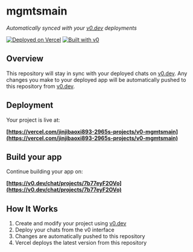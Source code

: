 # mgmtsmain

*Automatically synced with your [v0.dev](https://v0.dev) deployments*

[![Deployed on Vercel](https://img.shields.io/badge/Deployed%20on-Vercel-black?style=for-the-badge&logo=vercel)](https://vercel.com/jinjibaoxi893-2965s-projects/v0-mgmtsmain)
[![Built with v0](https://img.shields.io/badge/Built%20with-v0.dev-black?style=for-the-badge)](https://v0.dev/chat/projects/7b77eyF2OVo)

## Overview

This repository will stay in sync with your deployed chats on [v0.dev](https://v0.dev).
Any changes you make to your deployed app will be automatically pushed to this repository from [v0.dev](https://v0.dev).

## Deployment

Your project is live at:

**[https://vercel.com/jinjibaoxi893-2965s-projects/v0-mgmtsmain](https://vercel.com/jinjibaoxi893-2965s-projects/v0-mgmtsmain)**

## Build your app

Continue building your app on:

**[https://v0.dev/chat/projects/7b77eyF2OVo](https://v0.dev/chat/projects/7b77eyF2OVo)**

## How It Works

1. Create and modify your project using [v0.dev](https://v0.dev)
2. Deploy your chats from the v0 interface
3. Changes are automatically pushed to this repository
4. Vercel deploys the latest version from this repository